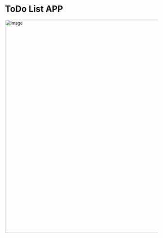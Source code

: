 # ToDo List APP

<img width="850" height="702" alt="image" src="https://github.com/user-attachments/assets/9dee3fc8-db13-44a7-b477-da8491349069" />
